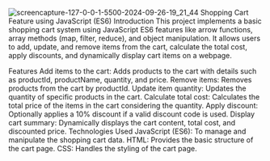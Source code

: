![screencapture-127-0-0-1-5500-2024-09-26-19_21_44](https://github.com/user-attachments/assets/2315d41d-4a9c-4d1b-921a-3a00be374b7c)
Shopping Cart Feature using JavaScript (ES6)
Introduction
This project implements a basic shopping cart system using JavaScript ES6 features like arrow functions, array methods (map, filter, reduce), and object manipulation. It allows users to add, update, and remove items from the cart, calculate the total cost, apply discounts, and dynamically display cart items on a webpage.

Features
Add items to the cart: Adds products to the cart with details such as productId, productName, quantity, and price.
Remove items: Removes products from the cart by productId.
Update item quantity: Updates the quantity of specific products in the cart.
Calculate total cost: Calculates the total price of the items in the cart considering the quantity.
Apply discount: Optionally applies a 10% discount if a valid discount code is used.
Display cart summary: Dynamically displays the cart content, total cost, and discounted price.
Technologies Used
JavaScript (ES6): To manage and manipulate the shopping cart data.
HTML: Provides the basic structure of the cart page.
CSS: Handles the styling of the cart page.
